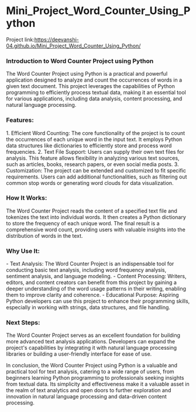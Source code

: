 # Mini_Project_Word_Counter_Using_Python
Project link:https://deevanshi-04.github.io/Mini_Project_Word_Counter_Using_Python/
<h3>Introduction to Word Counter Project using Python</h3>

<p>The Word Counter Project using Python is a practical and powerful application designed to analyze and count the occurrences of words in a given text document. This project leverages the capabilities of Python programming to efficiently process textual data, making it an essential tool for various applications, including data analysis, content processing, and natural language processing.</p>

<h3>Features:</h3>
<p></p>1. Efficient Word Counting: The core functionality of the project is to count the occurrences of each unique word in the input text. It employs Python data structures like dictionaries to efficiently store and process word frequencies.
2. Text File Support: Users can supply their own text files for analysis. This feature allows flexibility in analyzing various text sources, such as articles, books, research papers, or even social media posts.
3. Customization: The project can be extended and customized to fit specific requirements. Users can add additional functionalities, such as filtering out common stop words or generating word clouds for data visualization.</p>

<h3>How It Works:</h3>
<p>The Word Counter Project reads the content of a specified text file and tokenizes the text into individual words. It then creates a Python dictionary to store the frequency of each unique word. The final result is a comprehensive word count, providing users with valuable insights into the distribution of words in the text.</p>

<h3>Why Use It:</h3>
<p>- Text Analysis: The Word Counter Project is an indispensable tool for conducting basic text analysis, including word frequency analysis, sentiment analysis, and language modeling.
- Content Processing: Writers, editors, and content creators can benefit from this project by gaining a deeper understanding of the word usage patterns in their writing, enabling them to improve clarity and coherence.
- Educational Purpose: Aspiring Python developers can use this project to enhance their programming skills, especially in working with strings, data structures, and file handling.</p>

<h3>Next Steps:</h3>
<p>The Word Counter Project serves as an excellent foundation for building more advanced text analysis applications. Developers can expand the project's capabilities by integrating it with natural language processing libraries or building a user-friendly interface for ease of use.

In conclusion, the Word Counter Project using Python is a valuable and practical tool for text analysis, catering to a wide range of users, from beginners learning Python programming to professionals seeking insights from textual data. Its simplicity and effectiveness make it a valuable asset in the realm of text analytics and open doors to further exploration and innovation in natural language processing and data-driven content processing.</p>
